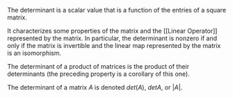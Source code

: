 The determinant is a scalar value that is a function of the entries of a square matrix. 

It characterizes some properties of the matrix and the [[Linear Operator]] represented by the matrix. 
In particular, the determinant is nonzero if and only if the matrix is invertible and the linear map represented by the matrix is an isomorphism. 

The determinant of a product of matrices is the product of their determinants (the preceding property is a corollary of this one). 

The determinant of a matrix $A$ is denoted $det(A)$, $det A$, or $|A|$.